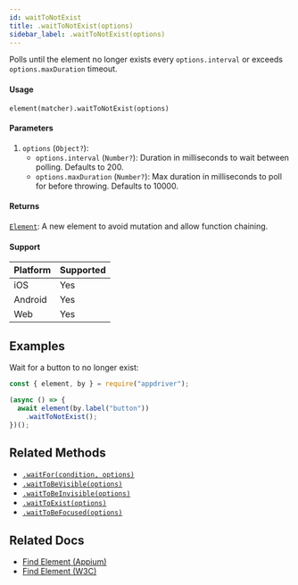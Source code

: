 ```yaml
---
id: waitToNotExist
title: .waitToNotExist(options)
sidebar_label: .waitToNotExist(options)
---
```


Polls until the element no longer exists every `options.interval` or exceeds `options.maxDuration` timeout.

#### Usage

```text
element(matcher).waitToNotExist(options)
```

#### Parameters

1. `options` (`Object?`):
    - `options.interval` (`Number?`): Duration in milliseconds to wait between polling. Defaults to 200.
    - `options.maxDuration` (`Number?`): Max duration in milliseconds to poll for before throwing. Defaults to 10000.

#### Returns

[`Element`](../element.md): A new element to avoid mutation and allow function chaining.

#### Support

| Platform | Supported |
| -------- | --------- |
| iOS      | Yes       |
| Android  | Yes       |
| Web      | Yes       |

## Examples

Wait for a button to no longer exist:

```javascript
const { element, by } = require("appdriver");

(async () => {
  await element(by.label("button"))
    .waitToNotExist();
})();
```

## Related Methods

- [`.waitFor(condition, options)`](./waitFor.md)
- [`.waitToBeVisible(options)`](./waitToBeVisible.md)
- [`.waitToBeInvisible(options)`](./waitToBeInvisible.md)
- [`.waitToExist(options)`](./waitToExist.md)
- [`.waitToBeFocused(options)`](./waitToBeFocused.md)

## Related Docs

- [Find Element (Appium)](http://appium.io/docs/en/commands/element/find-element/)
- [Find Element (W3C)](https://www.w3.org/TR/webdriver/#find-element)